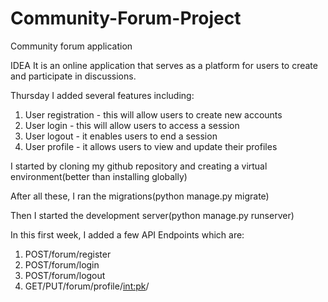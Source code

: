 # Community-Forum-Project
Community forum application

  IDEA
It is an online application that serves as a platform for users to create and participate in discussions.

Thursday
I added several features including:
1. User registration - this will allow users to create new accounts
2. User login - this will allow users to access a session
3. User logout - it enables users to end a session
4. User profile - it allows users to view and update their profiles

I started by cloning my github repository and creating a virtual environment(better than installing globally)

After all these, I ran the migrations(python manage.py migrate)

Then I started the development server(python manage.py runserver)

In this first week, I added a few API Endpoints which are:
1. POST/forum/register
2. POST/forum/login
3. POST/forum/logout
4. GET/PUT/forum/profile/<int:pk>/ 